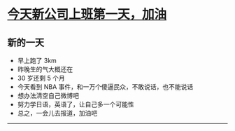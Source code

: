 # [今天新公司上班第一天，加油](https://github.com/yihong0618/gitblog/issues/60)

新的一天
---
- 早上跑了 3km
- 昨晚生的气大概还在
- 30 岁还剩 5 个月
- 今天看到 NBA 事件，和一万个傻逼民众，不敢说话，也不能说话
- 想办法清空自己微博吧
- 努力学日语，英语了，让自己多一个可能性
- 总之，一会儿去报道，加油吧
---
